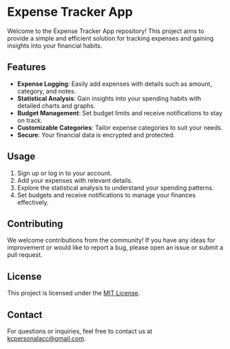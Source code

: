 # Expense Tracker App

Welcome to the Expense Tracker App repository! This project aims to provide a simple and efficient solution for tracking expenses and gaining insights into your financial habits.

## Features

- **Expense Logging**: Easily add expenses with details such as amount, category, and notes.
- **Statistical Analysis**: Gain insights into your spending habits with detailed charts and graphs.
- **Budget Management**: Set budget limits and receive notifications to stay on track.
- **Customizable Categories**: Tailor expense categories to suit your needs.
- **Secure**: Your financial data is encrypted and protected.

## Usage

1. Sign up or log in to your account.
2. Add your expenses with relevant details.
3. Explore the statistical analysis to understand your spending patterns.
4. Set budgets and receive notifications to manage your finances effectively.

## Contributing

We welcome contributions from the community! If you have any ideas for improvement or would like to report a bug, please open an issue or submit a pull request.

## License

This project is licensed under the [MIT License](LICENSE).

## Contact

For questions or inquiries, feel free to contact us at kcpersonalacc@gmail.com.
